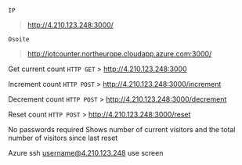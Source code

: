 `IP` 
>http://4.210.123.248:3000/

 
`Osoite` 
>http://iotcounter.northeurope.cloudapp.azure.com:3000/

Get current count
`HTTP GET` > http://4.210.123.248:3000

Increment count
`HTTP POST` > http://4.210.123.248:3000/increment

Decrement count
`HTTP POST` > http://4.210.123.248:3000/decrement

Reset count
`HTTP POST` > http://4.210.123.248:3000/reset

No passwords required
Shows number of current visitors and the total number of visitors since last reset

Azure
ssh username@4.210.123.248
use screen
